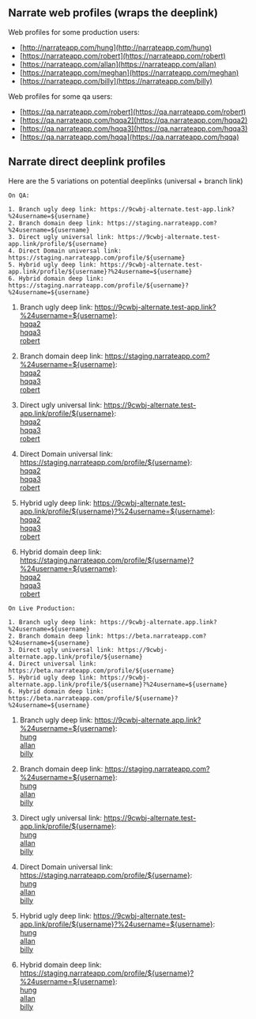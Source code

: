 ## Narrate web profiles (wraps the deeplink)

Web profiles for some production users:  

- [http://narrateapp.com/hung](http://narrateapp.com/hung)
- [https://narrateapp.com/robert](https://narrateapp.com/robert)
- [https://narrateapp.com/allan](https://narrateapp.com/allan)
- [https://narrateapp.com/meghan](https://narrateapp.com/meghan)
- [https://narrateapp.com/billy](https://narrateapp.com/billy)
 
 
Web profiles for some qa users:  

- [https://qa.narrateapp.com/robert](https://qa.narrateapp.com/robert)
- [https://qa.narrateapp.com/hqqa2](https://qa.narrateapp.com/hqqa2)
- [https://qa.narrateapp.com/hqqa3](https://qa.narrateapp.com/hqqa3)
- [https://qa.narrateapp.com/hqqa](https://qa.narrateapp.com/hqqa)
 
 
## Narrate direct deeplink profiles
 Here are the 5 variations on potential deeplinks (universal + branch link)

```
On QA: 

1. Branch ugly deep link: https://9cwbj-alternate.test-app.link?%24username=${username}
2. Branch domain deep link: https://staging.narrateapp.com?%24username=${username}
3. Direct ugly universal link: https://9cwbj-alternate.test-app.link/profile/${username}
4. Direct Domain universal link: https://staging.narrateapp.com/profile/${username}
5. Hybrid ugly deep link: https://9cwbj-alternate.test-app.link/profile/${username}?%24username=${username}
6. Hybrid domain deep link: https://staging.narrateapp.com/profile/${username}?%24username=${username}
```


1. Branch ugly deep link: https://9cwbj-alternate.test-app.link?%24username=${username}:  
   [hqqa2](https://9cwbj-alternate.test-app.link?%24username=hqqa2)  
   [hqqa3](https://9cwbj-alternate.test-app.link?%24username=hqqa3)  
   [robert](https://9cwbj-alternate.test-app.link?%24username=robert)  
   
2. Branch domain deep link: https://staging.narrateapp.com?%24username=${username}:  
   [hqqa2](https://staging.narrateapp.com?%24username=hqqa2)  
   [hqqa3](https://staging.narrateapp.com?%24username=hqqa3)  
   [robert](https://staging.narrateapp.com?%24username=robert)  
   
3. Direct ugly universal link: https://9cwbj-alternate.test-app.link/profile/${username}:  
   [hqqa2](https://9cwbj-alternate.test-app.link/hqqa2)  
   [hqqa3](https://9cwbj-alternate.test-app.link/hqqa3)  
   [robert](https://9cwbj-alternate.test-app.link/robert)  


4. Direct Domain universal link: https://staging.narrateapp.com/profile/${username}:  
   [hqqa2](https://staging.narrateapp.com/profile/hqqa2)  
   [hqqa3](https://staging.narrateapp.com/profile/hqqa3)  
   [robert](https://staging.narrateapp.com/profile/robert)  

5. Hybrid ugly deep link: https://9cwbj-alternate.test-app.link/profile/${username}?%24username=${username}:  
   [hqqa2](https://staging.narrateapp.com/profile/hqqa2?%24username=hqqa2)  
   [hqqa3](https://staging.narrateapp.com/profile/hqqa3?%24username=hqqa3)  
   [robert](https://staging.narrateapp.com/profile/robert?%24username=robert)   

6. Hybrid domain deep link: https://staging.narrateapp.com/profile/${username}?%24username=${username}:  
   [hqqa2](https://staging.narrateapp.com/profile/hqqa2?%24username=hqqa2)  
   [hqqa3](https://staging.narrateapp.com/profile/hqqa3?%24username=hqqa3)  
   [robert](https://staging.narrateapp.com/profile/robert?%24username=robert)  
   
   
``` 
On Live Production:

1. Branch ugly deep link: https://9cwbj-alternate.app.link?%24username=${username}
2. Branch domain deep link: https://beta.narrateapp.com?%24username=${username}
3. Direct ugly universal link: https://9cwbj-alternate.app.link/profile/${username}
4. Direct universal link: https://beta.narrateapp.com/profile/${username}
5. Hybrid ugly deep link: https://9cwbj-alternate.app.link/profile/${username}?%24username=${username}
6. Hybrid domain deep link: https://beta.narrateapp.com/profile/${username}?%24username=${username}
```
1. Branch ugly deep link: https://9cwbj-alternate.app.link?%24username=${username}:  
   [hung](https://9cwbj-alternate.app.link?%24username=hung)  
   [allan](https://9cwbj-alternate.app.link?%24username=allan)  
   [billy](https://9cwbj-alternate.app.link?%24username=billy)  
   
2. Branch domain deep link: https://staging.narrateapp.com?%24username=${username}:  
   [hung](https://beta.narrateapp.com?%24username=hung)  
   [allan](https://beta.narrateapp.com?%24username=allan)  
   [billy](https://beta.narrateapp.com?%24username=billy)  
   
3. Direct ugly universal link: https://9cwbj-alternate.test-app.link/profile/${username}:  
   [hung](https://9cwbj-alternate.app.link/hung)  
   [allan](https://9cwbj-alternate.app.link/allan)  
   [billy](https://9cwbj-alternate.app.link/billy)  


4. Direct Domain universal link: https://staging.narrateapp.com/profile/${username}:  
   [hung](https://beta.narrateapp.com/profile/hung)  
   [allan](https://beta.narrateapp.com/profile/allan)  
   [billy](https://beta.narrateapp.com/profile/billy)  

5. Hybrid ugly deep link: https://9cwbj-alternate.test-app.link/profile/${username}?%24username=${username}:  
   [hung](https:///9cwbj-alternate.app.link/profile/hqqa2?%24username=hung)  
   [allan](https:///9cwbj-alternate.app.link/profile/hqqa3?%24username=allan)  
   [billy](https:///9cwbj-alternate.app.link/profile/robert?%24username=billy)  

6. Hybrid domain deep link: https://staging.narrateapp.com/profile/${username}?%24username=${username}:  
   [hung](https://beta.narrateapp.com/profile/hqqa2?%24username=hung)  
   [allan](https://beta.narrateapp.com/profile/hqqa3?%24username=allan)  
   [billy](https://beta.narrateapp.com/profile/robert?%24username=billy)  

